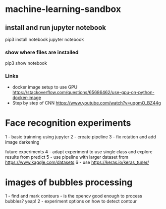 # machine-learning-sandbox


## install and run jupyter notebook
pip3 install notebook
jupyter notebook

### show where files are installed
pip3 show notebook 

### Links  
- docker image setup to use GPU https://stackoverflow.com/questions/65686462/use-gpu-on-python-docker-image
- Step by step of CNN https://www.youtube.com/watch?v=uqomO_BZ44g

# Face recognition experiments 

1 - basic trainning using jupyter
2 - create pipeline 
3 - fix rotation and add image darkening

future experiments
4 - adapt experiment to use single class and explore results from predict
5 - use pipeline with larger dataset from https://www.kaggle.com/datasets
6 - use https://keras.io/keras_tuner/

# images of bubbles processing

1 - find and mark contours - is the opencv good enough to process bubbles? yeap!
2 - experiment options on how to detect contour

